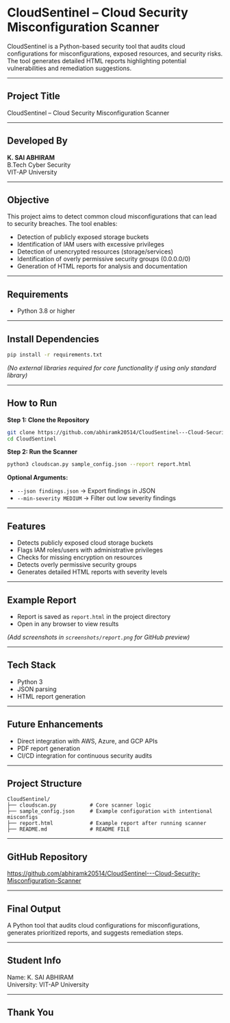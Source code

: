 # CloudSentinel – Cloud Security Misconfiguration Scanner

CloudSentinel is a Python-based security tool that audits cloud configurations for misconfigurations, exposed resources, and security risks. The tool generates detailed HTML reports highlighting potential vulnerabilities and remediation suggestions.

---

## Project Title
CloudSentinel – Cloud Security Misconfiguration Scanner

---

## Developed By
**K. SAI ABHIRAM**  
B.Tech Cyber Security  
VIT-AP University

---

## Objective
This project aims to detect common cloud misconfigurations that can lead to security breaches. The tool enables:

- Detection of publicly exposed storage buckets  
- Identification of IAM users with excessive privileges  
- Detection of unencrypted resources (storage/services)  
- Identification of overly permissive security groups (0.0.0.0/0)  
- Generation of HTML reports for analysis and documentation  

---

## Requirements
- Python 3.8 or higher  

---

## Install Dependencies
```bash
pip install -r requirements.txt
```
*(No external libraries required for core functionality if using only standard library)*  

---

## How to Run

**Step 1: Clone the Repository**
```bash
git clone https://github.com/abhiramk20514/CloudSentinel---Cloud-Security-Misconfiguration-Scanner
cd CloudSentinel
```

**Step 2: Run the Scanner**
```bash
python3 cloudscan.py sample_config.json --report report.html
```

**Optional Arguments:**
- `--json findings.json` → Export findings in JSON  
- `--min-severity MEDIUM` → Filter out low severity findings  

---

## Features
- Detects publicly exposed cloud storage buckets  
- Flags IAM roles/users with administrative privileges  
- Checks for missing encryption on resources  
- Detects overly permissive security groups  
- Generates detailed HTML reports with severity levels  

---

## Example Report
- Report is saved as `report.html` in the project directory  
- Open in any browser to view results  

*(Add screenshots in `screenshots/report.png` for GitHub preview)*  

---

## Tech Stack
- Python 3  
- JSON parsing  
- HTML report generation  

---

## Future Enhancements
- Direct integration with AWS, Azure, and GCP APIs  
- PDF report generation  
- CI/CD integration for continuous security audits  

---

## Project Structure
```
CloudSentinel/
├── cloudscan.py           # Core scanner logic
├── sample_config.json     # Example configuration with intentional misconfigs
├── report.html            # Example report after running scanner
├── README.md              # README FILE
```

---

## GitHub Repository
https://github.com/abhiramk20514/CloudSentinel---Cloud-Security-Misconfiguration-Scanner

---

## Final Output
A Python tool that audits cloud configurations for misconfigurations, generates prioritized reports, and suggests remediation steps.  

---

## Student Info
Name: K. SAI ABHIRAM  
University: VIT-AP University  

---

## Thank You

